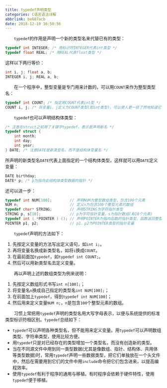 ```yaml
---
title: typedef声明类型
categories: C语言语法详解
abbrlink: be687acb
date: 2018-12-10 16:50:56
---
```

&emsp;&emsp;`typedef`的作用是声明一个新的类型名来代替已有的类型：

``` cpp
typedef int INTEGER; /* 用标识符INTEGER代表int类型 */
typedef float REAL; /* 用REAL代表float类型 */
```

这样以下两行等价：

``` cpp
int i, j; float a, b;
INTEGER i, j; REAL a, b;
```

&emsp;&emsp;在一个程序中，整型变量是专门用来计数的，可以用`COUNT`来作为整型类型名：

``` cpp
typedef int COUNT; /* 指定用COUNT代表int型 */
COUNT i, j; /* 将变量i、j定义为COUNT类型(即int类型)，可以使人更一目了然地知道它们是用于计数的 */
```

&emsp;&emsp;`typedef`也可以声明结构体类型：

``` cpp
/* 注意在struct之前用了关键字typedef，表示是声明新名 */
typedef struct {
    int month;
    int day;
    int year;
} DATE; /* 注意DATE是新类型名，而不是结构体变量名 */
```

所声明的新类型名`DATE`代表上面指定的一个结构体类型，这样就可以用`DATE`定义变量：

``` cpp
DATE birthday;
DATE* p; /* p为指向此结构体类型数据的指针 */
```

还可以进一步：

``` cpp
typedef int NUM[100];        // 声明NUM为整型数组类型，包含100个元素
NUM n;                       // 定义n为包含100个整型元素的数组
typedef char* STRING;        // 声明STRING为字符指针类型
STRING p, s[10];             // p为字符指针变量，s为指针数组(有10个元素)
typedef int ( *POINTER ) (); // 声明POINTER为指向函数的指针类型，函数返回整型值
POINTER p1, p2;              // p1、p2为POINTER类型的指针变量
```

&emsp;&emsp;`typedef`声明的方法如下：

1. 先按定义变量的方法写出定义语句，如`int i;`。
2. 再将变量名换成新类型名，如将`i`换成`COUNT`。
3. 在最前面加`typedef`，如`typedef int COUNT;`。
4. 然后可以用新类型名去定义变量。

&emsp;&emsp;再以声明上述的数组类型为例来说明：

1. 先按定义数组形式书写`int n[100];`；
2. 将变量名`n`换成自己指定的类型名`int NUM[100];`；
3. 在前面加上`typedef`，得到`typedef int NUM[100]`；
4. 然后用来定义变量`NUM n;`，`n`是包含`100`个整型元素的数组。

&emsp;&emsp;习惯上常把用`typedef`声明的类型名用大写字母表示，以便与系统提供的标准类型标识符相区别。`typedef`总结如下：

- `typedef`可以声明各种类型名，但不能用来定义变量。用`typedef`可以声明数组类型、字符串类型，使用比较方便。
- 用`typedef`只是对已经存在的类型增加一个类型名，而没有创造新的类型。
- 当在不同源文件中用到同一类型数据(尤其是像数组、指针、结构体、共用体等类型数据)时，常用`typedef`声明一些数据类型，把它们单独放在一个头文件中，然后在需要用到它们的文件中用`include`命令把它们包含进来，以提高编程效率。
- 使用`typedef`有利于程序的通用与移植。有时程序会依赖于硬件特性，使用`typedef`便于移植。